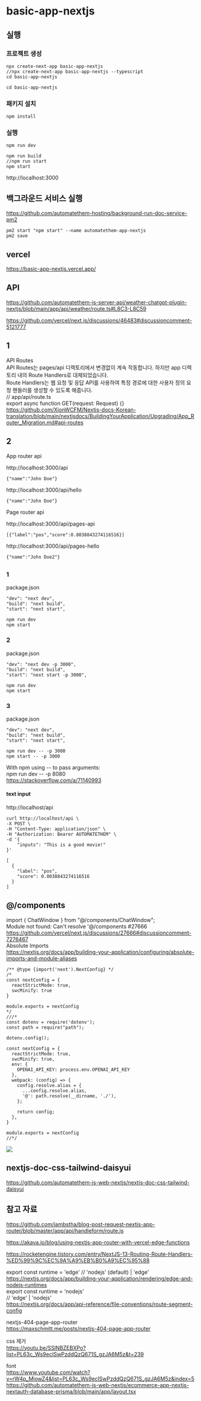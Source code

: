 # basic-app-nextjs

## 실행

### 프로젝트 생성

```
npx create-next-app basic-app-nextjs
//npx create-next-app basic-app-nextjs --typescript
cd basic-app-nextjs
```
```
cd basic-app-nextjs
```

### 패키지 설치

```
npm install
```

### 실행

```
npm run dev
```
```
npm run build
//npm run start
npm start
```

http://localhost:3000

## 백그라운드 서비스 실행

https://github.com/automatethem-hosting/background-run-doc-service-pm2
```
pm2 start "npm start" --name automatethem-app-nextjs
pm2 save
```

## vercel

https://basic-app-nextjs.vercel.app/

## API

https://github.com/automatethem-js-server-api/weather-chatgpt-plugin-nextjs/blob/main/app/api/weather/route.ts#L8C3-L8C59

https://github.com/vercel/next.js/discussions/46483#discussioncomment-5121777

## 1

API Routes  
API Routes는 pages/api 디렉토리에서 변경없이 계속 작동합니다. 하지만 app 디렉토리 내의 Route Handlers로 대체되었습니다.  
Route Handlers는 웹 요청 및 응답 API를 사용하여 특정 경로에 대한 사용자 정의 요청 핸들러를 생성할 수 있도록 해줍니다.  
// app/api/route.ts  
export async function GET(request: Request) {}  
https://github.com/XionWCFM/Nextjs-docs-Korean-translation/blob/main/nextjsdocs/BuildingYourApplication/Upgrading/App_Router_Migration.md#api-routes

## 2

App router api

http://localhost:3000/api
```
{"name":"John Doe"}
```

http://localhost:3000/api/hello
```
{"name":"John Doe"}
```

Page router api

http://localhost:3000/api/pages-api
```
[{"label":"pos","score":0.8038843274116516}]
```

http://localhost:3000/api/pages-hello
```
{"name":"John Doe2"}
```

##

### 1

package.json
```
"dev": "next dev",
"build": "next build",
"start": "next start",
```

```
npm run dev
npm start
```

### 2

package.json
```
"dev": "next dev -p 3000",
"build": "next build",
"start": "next start -p 3000",
```

```
npm run dev
npm start
```

### 3

package.json
```
"dev": "next dev",
"build": "next build",
"start": "next start",
```

```
npm run dev -- -p 3000
npm start -- -p 3000
```

With npm using -- to pass arguments:  
npm run dev -- -p 8080  
https://stackoverflow.com/a/71140993

#### text input

http://localhost/api
```
curl http://localhost/api \
-X POST \
-H "Content-Type: application/json" \
-H "Authorization: Bearer AUTOMATETHEM" \
-d '{
    "inputs": "This is a good movie!"
}'
```

```
[
  {
    "label": "pos",
    "score": 0.8038843274116516
  }
]
```

## @/components

import { ChatWindow } from "@/components/ChatWindow";  
Module not found: Can't resolve '@/components #27666  
https://github.com/vercel/next.js/discussions/27666#discussioncomment-7276467  
Absolute Imports  
https://nextjs.org/docs/app/building-your-application/configuring/absolute-imports-and-module-aliases
```
/** @type {import('next').NextConfig} */
/*
const nextConfig = {
  reactStrictMode: true,
  swcMinify: true
}

module.exports = nextConfig
*/
///*
const dotenv = require('dotenv');
const path = require("path");

dotenv.config();

const nextConfig = {
  reactStrictMode: true,
  swcMinify: true,
  env: {
    OPENAI_API_KEY: process.env.OPENAI_API_KEY
  },
  webpack: (config) => {
    config.resolve.alias = {
      ...config.resolve.alias,
      '@': path.resolve(__dirname, './'),
    };

    return config;
  },
}

module.exports = nextConfig
//*/
```

![](attach_files/1.png?raw=true)

## nextjs-doc-css-tailwind-daisyui

https://github.com/automatethem-js-web-nextjs/nextjs-doc-css-tailwind-daisyui

## 참고 자료

https://github.com/iambstha/blog-post-request-nextjs-app-router/blob/master/app/api/handleform/route.js

https://akava.io/blog/using-nextjs-app-router-with-vercel-edge-functions

https://rocketengine.tistory.com/entry/NextJS-13-Routing-Route-Handlers-%ED%99%9C%EC%9A%A9%EB%B0%A9%EC%95%88

export const runtime = 'edge' // 'nodejs' (default) | 'edge'  
https://nextjs.org/docs/app/building-your-application/rendering/edge-and-nodejs-runtimes  
export const runtime = 'nodejs'  
// 'edge' | 'nodejs'  
https://nextjs.org/docs/app/api-reference/file-conventions/route-segment-config

nextjs-404-page-app-router  
https://maxschmitt.me/posts/nextjs-404-page-app-router

css 제거  
https://youtu.be/SSlNBZEBXPo?list=PL63c_Ws9ecISwPzddQzQ671S_gzJA6M5z&t=239

font  
https://www.youtube.com/watch?v=rW4p_MiowZ4&list=PL63c_Ws9ecISwPzddQzQ671S_gzJA6M5z&index=5    
https://github.com/automatethem-js-web-nextjs/ecommerce-app-nextjs-nextauth-database-prisma/blob/main/app/layout.tsx
